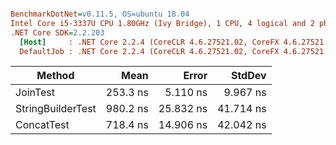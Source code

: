 ``` ini

BenchmarkDotNet=v0.11.5, OS=ubuntu 18.04
Intel Core i5-3337U CPU 1.80GHz (Ivy Bridge), 1 CPU, 4 logical and 2 physical cores
.NET Core SDK=2.2.203
  [Host]     : .NET Core 2.2.4 (CoreCLR 4.6.27521.02, CoreFX 4.6.27521.01), 64bit RyuJIT
  DefaultJob : .NET Core 2.2.4 (CoreCLR 4.6.27521.02, CoreFX 4.6.27521.01), 64bit RyuJIT


```
|            Method |     Mean |     Error |    StdDev |
|------------------ |---------:|----------:|----------:|
|          JoinTest | 253.3 ns |  5.110 ns |  9.967 ns |
| StringBuilderTest | 980.2 ns | 25.832 ns | 41.714 ns |
|        ConcatTest | 718.4 ns | 14.906 ns | 42.042 ns |
